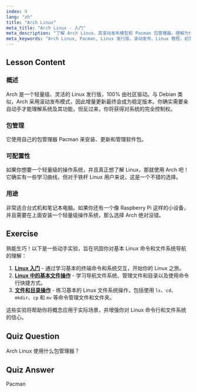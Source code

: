 ```yaml
---
index: 9
lang: "zh"
title: "Arch Linux"
meta_title: "Arch Linux - 入门"
meta_description: "了解 Arch Linux、其滚动发布模型和 Pacman 包管理器。理解为什么 Arch 对于寻求控制的初学者和高级用户来说都是一个很好的选择。"
meta_keywords: "Arch Linux, Pacman, Linux 发行版，滚动发布，Linux 教程，初学者指南，轻量级操作系统"
---
```


## Lesson Content

### 概述

Arch 是一个轻量级、灵活的 Linux 发行版，100% 由社区驱动。与 Debian 类似，Arch 采用滚动发布模式，因此增量更新最终会成为稳定版本。你确实需要亲自动手才能理解系统及其功能，但反过来，你将获得对系统的完全控制权。

### 包管理

它使用自己的包管理器 Pacman 来安装、更新和管理软件包。

### 可配置性

如果你想要一个轻量级的操作系统，并且真正想了解 Linux，那就使用 Arch 吧！它确实有一些学习曲线，但对于铁杆 Linux 用户来说，这是一个不错的选择。

### 用途

非常适合台式机和笔记本电脑。如果你还有一个像 Raspberry Pi 这样的小设备，并且需要在上面安装一个轻量级操作系统，那么选择 Arch 绝对没错。

## Exercise

熟能生巧！以下是一些动手实验，旨在巩固你对基本 Linux 命令和文件系统导航的理解：

1. **[Linux 入门](https://labex.io/zh/labs/linux-getting-started-with-linux-446315)** - 通过学习基本的终端命令和系统交互，开始你的 Linux 之旅。
2. **[Linux 中的基本文件操作](https://labex.io/zh/labs/linux-basic-file-operations-in-linux-18001)** - 学习导航文件系统、管理文件和目录以及使用命令行快捷方式。
3. **[文件和目录操作](https://labex.io/zh/labs/linux-file-and-directory-operations-17997)** - 练习基本的 Linux 文件系统操作，包括使用 `ls`、`cd`、`mkdir`、`cp` 和 `mv` 等命令管理文件和文件夹。

这些实验将帮助你将概念应用于实际场景，并增强你对 Linux 命令行和文件系统的信心。

## Quiz Question

Arch Linux 使用什么包管理器？

## Quiz Answer

Pacman
